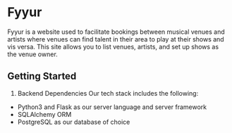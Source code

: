 # Fyyur

Fyyur is a website used to facilitate bookings between musical venues and artists where venues can find talent in their area to play at their shows and vis versa. This site allows you to list venues, artists, and set up shows as the venue owner.

## Getting Started

1. Backend Dependencies
Our tech stack includes the following:

- Python3 and Flask as our server language and server framework
- SQLAlchemy ORM
- PostgreSQL as our database of choice
